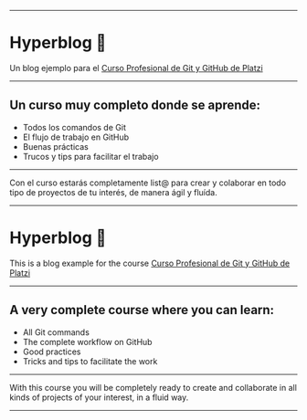 ------------
# Hyperblog  💙



Un blog ejemplo para el [Curso Profesional de Git y GitHub de Platzi](https://platzi.com/clases/git-github/ "Curso Profesional de Git y Github de Platzi")

------------


## **Un curso muy completo donde se aprende:**

- Todos los comandos de Git
- El flujo de trabajo en GitHub
- Buenas prácticas
- Trucos y tips para facilitar el trabajo

------------

Con el curso estarás completamente list@ para crear y colaborar en todo tipo de proyectos de tu interés, de manera ágil y fluída. 

------------
# Hyperblog  💙


This is a blog example for the course [Curso Profesional de Git y GitHub de Platzi](https://platzi.com/clases/git-github/ "Curso Profesional de Git y Github de Platzi")

------------


## **A very complete course where you can learn:**

- All Git commands
- The complete workflow on GitHub
- Good practices
- Tricks and tips to facilitate the work

------------

With this course you will be completely ready to create and collaborate in all kinds of projects of your interest, in a fluid way. 

------------
